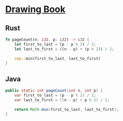 # [Drawing Book](https://www.hackerrank.com/challenges/drawing-book/problem)

## Rust

```rust
fn pageCount(n: i32, p: i32) -> i32 {
    let first_to_last = (p - p % 2) / 2;
    let last_to_first = ((n - p) + (p % 2)) / 2;
    
    cmp::min(first_to_last, last_to_first)
}
```

## Java

```java
public static int pageCount(int n, int p) {
    var first_to_last = (p - p % 2) / 2;
    var last_to_first = ((n - p) + p % 2) / 2;
    
    return Math.min(first_to_last, last_to_first);
}
```
